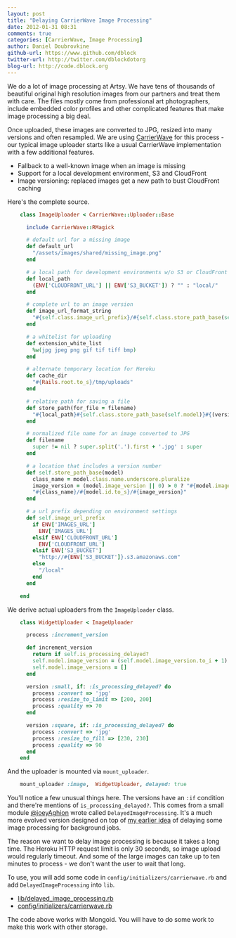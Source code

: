 ```yaml
---
layout: post
title: "Delaying CarrierWave Image Processing"
date: 2012-01-31 08:31
comments: true
categories: [CarrierWave, Image Processing]
author: Daniel Doubrovkine
github-url: https://www.github.com/dblock
twitter-url: http://twitter.com/dblockdotorg
blog-url: http://code.dblock.org
---
```

We do a lot of image processing at Artsy. We have tens of thousands of beautiful original high resolution images from our partners and treat them with care. The files mostly come from professional art photographers, include embedded color profiles and other complicated features that make image processing a big deal.

Once uploaded, these images are converted to JPG, resized into many versions and often resampled. We are using [CarrierWave](https://github.com/jnicklas/carrierwave) for this process - our typical image uploader starts like a usual CarrierWave implementation with a few additional features.

<!-- more -->

* Fallback to a well-known image when an image is missing
* Support for a local development environment, S3 and CloudFront
* Image versioning: replaced images get a new path to bust CloudFront caching

Here's the complete source.

``` ruby app/models/image_uploader.rb
    class ImageUploader < CarrierWave::Uploader::Base

      include CarrierWave::RMagick

      # default url for a missing image
      def default_url
        "/assets/images/shared/missing_image.png"
      end

      # a local path for development environments w/o S3 or CloudFront
      def local_path
        (ENV['CLOUDFRONT_URL'] || ENV['S3_BUCKET']) ? "" : "local/"
      end

      # complete url to an image version
      def image_url_format_string
        "#{self.class.image_url_prefix}/#{self.class.store_path_base(self.model)}:version.jpg"
      end

      # a whitelist for uploading
      def extension_white_list
        %w(jpg jpeg png gif tif tiff bmp)
      end

      # alternate temporary location for Heroku
      def cache_dir
        "#{Rails.root.to_s}/tmp/uploads"
      end

      # relative path for saving a file
      def store_path(for_file = filename)
        "#{local_path}#{self.class.store_path_base(self.model)}#{(version_name || :original).to_s}.jpg"
      end

      # normalized file name for an image converted to JPG
      def filename
        super != nil ? super.split('.').first + '.jpg' : super
      end

      # a location that includes a version number
      def self.store_path_base(model)
        class_name = model.class.name.underscore.pluralize
        image_version = (model.image_version || 0) > 0 ? "#{model.image_version}/" : ""
        "#{class_name}/#{model.id.to_s}/#{image_version}"
      end

      # a url prefix depending on environment settings
      def self.image_url_prefix
        if ENV['IMAGES_URL']
          ENV['IMAGES_URL']
        elsif ENV['CLOUDFRONT_URL']
          ENV['CLOUDFRONT_URL']
        elsif ENV['S3_BUCKET']
          "http://#{ENV['S3_BUCKET']}.s3.amazonaws.com"
        else
          "/local"
        end
      end

    end
```

We derive actual uploaders from the `ImageUploader` class.

``` ruby app/models/widget_uploader.rb
    class WidgetUploader < ImageUploader

      process :increment_version

      def increment_version
        return if self.is_processing_delayed?
        self.model.image_version = (self.model.image_version.to_i + 1)
        self.model.image_versions = []
      end

      version :small, if: :is_processing_delayed? do
        process :convert => 'jpg'
        process :resize_to_limit => [200, 200]
        process :quality => 70
      end

      version :square, if: :is_processing_delayed? do
        process :convert => 'jpg'
        process :resize_to_fill => [230, 230]
        process :quality => 90
      end
    end
```

And the uploader is mounted via `mount_uploader`.

``` ruby
    mount_uploader :image,  WidgetUploader, delayed: true
```

You'll notice a few unusual things here. The versions have an `:if` condition and there're mentions of `is_processing_delayed?`. This comes from a small module [@joeyAghion](https://github.com/joeyAghion/) wrote called `DelayedImageProcessing`. It's a much more evolved version designed on top of [my earlier idea](http://code.dblock.org/carrierwave-delayjob-processing-of-selected-versions) of delaying some image processing for background jobs.

The reason we want to delay image processing is because it takes a long time. The Heroku HTTP request limit is only 30 seconds, so image upload would regularly timeout. And some of the large images can take up to ten minutes to process - we don't want the user to wait that long.

To use, you will add some code in `config/initializers/carrierwave.rb` and add `DelayedImageProcessing` into `lib`.

* [lib/delayed_image_processing.rb](https://gist.github.com/1710609#file_delayed_image_processing.rb)
* [config/initializers/carrierwave.rb](https://gist.github.com/1710609#file_carrierwave.rb)

The code above works with Mongoid. You will have to do some work to make this work with other storage.
